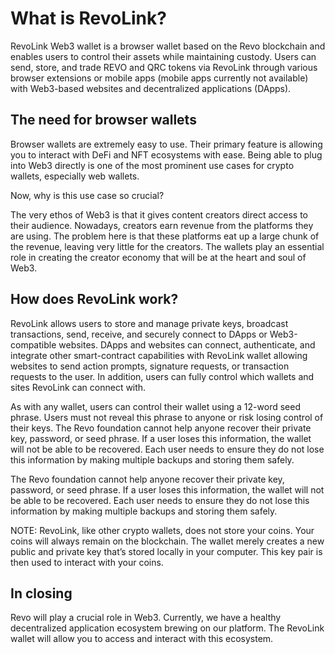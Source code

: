 # What is RevoLink?
 
RevoLink Web3 wallet is a browser wallet based on the Revo blockchain and enables users to control their assets while maintaining custody. Users can send, store, and trade REVO and QRC tokens via RevoLink through various browser extensions or mobile apps (mobile apps currently not available) with Web3-based websites and decentralized applications (DApps).

## The need for browser wallets

Browser wallets are extremely easy to use. Their primary feature is allowing you to interact with DeFi and NFT ecosystems with ease. Being able to plug into Web3 directly is one of the most prominent use cases for crypto wallets, especially web wallets.

Now, why is this use case so crucial?

The very ethos of Web3 is that it gives content creators direct access to their audience. Nowadays, creators earn revenue from the platforms they are using. The problem here is that these platforms eat up a large chunk of the revenue, leaving very little for the creators. The wallets play an essential role in creating the creator economy that will be at the heart and soul of Web3.

## How does RevoLink work?

RevoLink allows users to store and manage private keys, broadcast transactions, send, receive, and securely connect to DApps or Web3-compatible websites. DApps and websites can connect, authenticate, and integrate other smart-contract capabilities with RevoLink wallet allowing websites to send action prompts, signature requests, or transaction requests to the user. In addition, users can fully control which wallets and sites RevoLink can connect with.

As with any wallet, users can control their wallet using a 12-word seed phrase. Users must not reveal this phrase to anyone or risk losing control of their keys. The Revo foundation cannot help anyone recover their private key, password, or seed phrase. If a user loses this information, the wallet will not be able to be recovered. Each user needs to ensure they do not lose this information by making multiple backups and storing them safely.

The Revo foundation cannot help anyone recover their private key, password, or seed phrase. If a user loses this information, the wallet will not be able to be recovered. Each user needs to ensure they do not lose this information by making multiple backups and storing them safely.

NOTE: RevoLink, like other crypto wallets, does not store your coins. Your coins will always remain on the blockchain. The wallet merely creates a new public and private key that’s stored locally in your computer. This key pair is then used to interact with your coins.

## In closing

Revo will play a crucial role in Web3. Currently, we have a healthy decentralized application ecosystem brewing on our platform. The RevoLink wallet will allow you to access and interact with this ecosystem.

